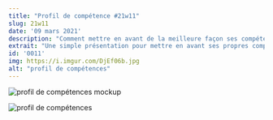 ```yaml
---
title: "Profil de compétence #21w11"
slug: 21w11
date: '09 mars 2021'
description: "Comment mettre en avant de la meilleure façon ses compétences d'une belle façon ? Un profil de compétences inspiré de la tendance 2021 regroupant les technologies que je maitrise, mes outils de travail et réseaux sociaux professionnels (spoiler : les infos ne sont pas toutes à jour 🙄)."
extrait: "Une simple présentation pour mettre en avant ses propres compétences."
id: '0011'
img: https://i.imgur.com/DjEf06b.jpg
alt: "profil de compétences"
---
```


![profil de compétences mockup](https://i.imgur.com/kGRuXhv.jpg)

<div class="sep-50"></div>

![profil de compétences](https://i.imgur.com/cQ518W5.jpg)